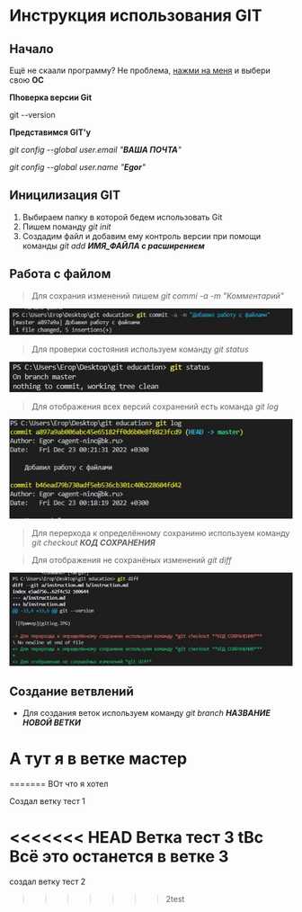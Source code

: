 # Инструкция использования GIT
## Начало

Ещё не скаали программу? Не проблема, [нажми на меня](https://git-scm.com/download/win) и выбери свою **ОС**

**Пhоверка версии Git** 

git --version 

**Представимся GIT'у**

*git config --global user.email "***ВАША ПОЧТА***"*

*git config --global user.name "***Egor***"*

## Иницилизация GIT

1. Выбираем папку в которой бедем использовать Git
2. Пишем поманду *git init*
3. Создадим файл и добавим ему контроль версии при помощи команды *git add **ИМЯ_ФАЙЛА с расширением***

## Работа с файлом
>Для сохрания изменений пишем *git commi -a -m "*Комментарий*"*

![Пример](commit.JPG)


>Для проверки состояния используем команду *git status*

![Пример](status.JPG)

>Для отображения всех версий сохранений есть команда *git log*

![Пример](gitlog.JPG)

> Для перерхода к определённому сохраниню используем команду *git checkout **КОД СОХРАНЕНИЯ***

> Для отображения не сохранёных изменений *git diff*

![Пример](diff.JPG)

## Создание ветвлений

* Для создания веток используем команду *git branch **НАЗВАНИЕ НОВОЙ ВЕТКИ***



А тут я в ветке мастер
=======

=======
ВОт что я хотел 

Создал ветку тест 1

<<<<<<< HEAD
Ветка тест 3 tВс
Всё это останется в ветке 3
=======
создал ветку тест 2
>>>>>>> 2test
